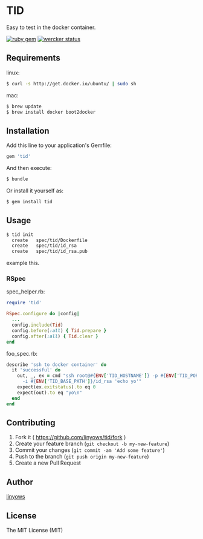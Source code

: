 TID
===

Easy to test in the docker container.

[![ruby gem](https://img.shields.io/gem/v/tid.svg?style=flat-square)][gem]
[![wercker status](https://img.shields.io/wercker/ci/54e28c8577795a6f61078b9e.svg?style=flat-square)][wercker]

[gem]: https://rubygems.org/gems/tid
[wercker]: https://app.wercker.com/project/bykey/f6e5ba503e4a1f062c6b012ff77d87d0

Requirements
------------

linux:

```sh
$ curl -s http://get.docker.io/ubuntu/ | sudo sh
```

mac:

```sh
$ brew update
$ brew install docker boot2docker
```

Installation
------------

Add this line to your application's Gemfile:

```ruby
gem 'tid'
```

And then execute:

```sh
$ bundle
```

Or install it yourself as:

```sh
$ gem install tid
```

Usage
-----

```sh
$ tid init
  create   spec/tid/Dockerfile
  create   spec/tid/id_rsa
  create   spec/tid/id_rsa.pub
```

example this.

### RSpec

spec_helper.rb:

```ruby
require 'tid'

RSpec.configure do |config|
  ...
  config.include(Tid)
  config.before(:all) { Tid.prepare }
  config.after(:all) { Tid.clear }
end
```

foo_spec.rb:

```ruby
describe 'ssh to docker container' do
  it 'successful' do
    out, _, ex = cmd "ssh root@#{ENV['TID_HOSTNAME']} -p #{ENV['TID_PORT']} \
      -i #{ENV['TID_BASE_PATH']}/id_rsa 'echo yo'"
    expect(ex.exitstatus).to eq 0
    expect(out).to eq "yo\n"
  end
end
```

Contributing
------------

1. Fork it ( https://github.com/linyows/tid/fork )
2. Create your feature branch (`git checkout -b my-new-feature`)
3. Commit your changes (`git commit -am 'Add some feature'`)
4. Push to the branch (`git push origin my-new-feature`)
5. Create a new Pull Request

Author
------

[linyows](https://github.com/linyows)

License
-------

The MIT License (MIT)
